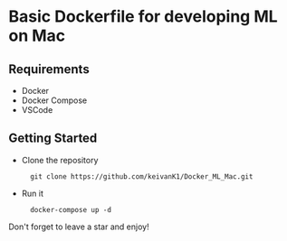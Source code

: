 # Basic Dockerfile for developing ML on Mac

## Requirements

* Docker
* Docker Compose
* VSCode

## Getting Started

* Clone the repository

        git clone https://github.com/keivanK1/Docker_ML_Mac.git
* Run it
  
        docker-compose up -d

Don't forget to leave a star and enjoy!

